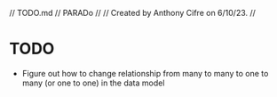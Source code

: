 
//  TODO.md
//  PARADo
//
//  Created by Anthony Cifre on 6/10/23.
//

# TODO

- Figure out how to change relationship from many to many to one to many (or one to one) in the data model
